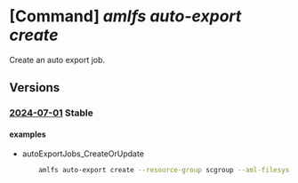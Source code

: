 # [Command] _amlfs auto-export create_

Create an auto export job.

## Versions

### [2024-07-01](/Resources/mgmt-plane/L3N1YnNjcmlwdGlvbnMve30vcmVzb3VyY2Vncm91cHMve30vcHJvdmlkZXJzL21pY3Jvc29mdC5zdG9yYWdlY2FjaGUvYW1sZmlsZXN5c3RlbXMve30vYXV0b2V4cG9ydGpvYnMve30=/2024-07-01.xml) **Stable**

<!-- mgmt-plane /subscriptions/{}/resourcegroups/{}/providers/microsoft.storagecache/amlfilesystems/{}/autoexportjobs/{} 2024-07-01 -->

#### examples

- autoExportJobs_CreateOrUpdate
    ```bash
        amlfs auto-export create --resource-group scgroup --aml-filesystem-name fs1 --auto-export-job-name job1 --tags "{Dept:ContosoAds}" --location eastus --auto-export-prefixes "[/]"
    ```
